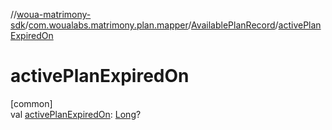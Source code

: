 //[woua-matrimony-sdk](../../../index.md)/[com.woualabs.matrimony.plan.mapper](../index.md)/[AvailablePlanRecord](index.md)/[activePlanExpiredOn](active-plan-expired-on.md)

# activePlanExpiredOn

[common]\
val [activePlanExpiredOn](active-plan-expired-on.md): [Long](https://kotlinlang.org/api/latest/jvm/stdlib/kotlin/-long/index.html)?
